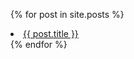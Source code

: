   {% for post in site.posts %}
    <li>
      <a href="{{ post.url }}">{{ post.title }}</a>
    </li>
  {% endfor %}